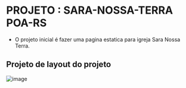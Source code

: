 # PROJETO : SARA-NOSSA-TERRA POA-RS

- O projeto inicial é fazer uma pagina estatica para igreja Sara Nossa Terra.
## Projeto de layout do projeto
![image](https://github.com/user-attachments/assets/d38a0f32-5ced-4be3-be64-4b9f53460e12)

